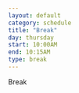 ```yaml
---
layout: default
category: schedule
title: "Break"
day: thursday
start: 10:00AM
end: 10:15AM
type: break
---
```


Break
